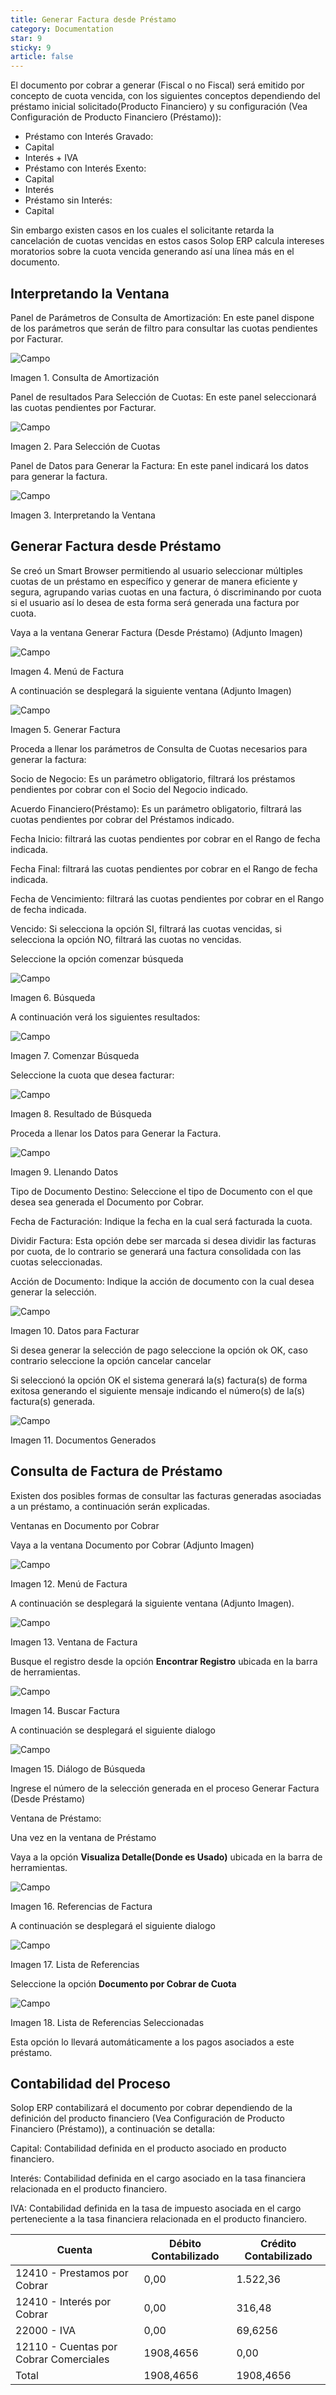 ```yaml
---
title: Generar Factura desde Préstamo
category: Documentation
star: 9
sticky: 9
article: false
---
```


El documento por cobrar a generar (Fiscal o no Fiscal) será emitido por concepto de cuota vencida, con los siguientes conceptos dependiendo del préstamo inicial solicitado(Producto Financiero) y su configuración (Vea Configuración de Producto Financiero (Préstamo)):

- Préstamo con Interés Gravado:
- Capital
- Interés + IVA
- Préstamo con Interés Exento:
- Capital
- Interés
- Préstamo sin Interés:
- Capital

Sin embargo existen casos en los cuales el solicitante retarda la cancelación de cuotas vencidas en estos casos Solop ERP calcula intereses moratorios sobre la cuota vencida generando así una línea más en el documento.

## Interpretando la Ventana

Panel de Parámetros de Consulta de Amortización: En este panel dispone de los parámetros que serán de filtro para consultar las cuotas pendientes por Facturar.

![Campo](/assets/img/docs/loan-management/lom-loan-image12.png)

Imagen 1. Consulta de Amortización

Panel de resultados Para Selección de Cuotas: En este panel seleccionará las cuotas pendientes por Facturar.

![Campo](/assets/img/docs/loan-management/lom-loan-image13.png)

Imagen 2. Para Selección de Cuotas

Panel de Datos para Generar la Factura: En este panel indicará los datos para generar la factura.

![Campo](/assets/img/docs/loan-management/lom-loan-image14.png)

Imagen 3. Interpretando la Ventana

## Generar Factura desde Préstamo

Se creó un Smart Browser permitiendo al usuario seleccionar múltiples cuotas de un préstamo en específico y generar de manera eficiente y segura, agrupando varias cuotas en una factura, ó discriminando por cuota si el usuario así lo desea de esta forma será generada una factura por cuota.

Vaya a la ventana Generar Factura (Desde Préstamo) (Adjunto Imagen)

![Campo](/assets/img/docs/loan-management/lom-loan-image15.png)

Imagen 4. Menú de Factura

A continuación se desplegará la siguiente ventana (Adjunto Imagen)

![Campo](/assets/img/docs/loan-management/lom-loan-image16.png)

Imagen 5. Generar Factura

Proceda a llenar los parámetros de Consulta de Cuotas necesarios para generar la factura:

Socio de Negocio: Es un parámetro obligatorio, filtrará los préstamos pendientes por cobrar con el Socio del Negocio indicado.

Acuerdo Financiero(Préstamo): Es un parámetro obligatorio, filtrará las cuotas pendientes por cobrar del Préstamos indicado.

Fecha Inicio: filtrará las cuotas pendientes por cobrar en el Rango de fecha indicada.

Fecha Final: filtrará las cuotas pendientes por cobrar en el Rango de fecha indicada.

Fecha de Vencimiento: filtrará las cuotas pendientes por cobrar en el Rango de fecha indicada.

Vencido: Si selecciona la opción SI, filtrará las cuotas vencidas, si selecciona la opción NO, filtrará las cuotas no vencidas.

Seleccione la opción comenzar búsqueda

![Campo](/assets/img/docs/loan-management/lom-loan-image17.png)

Imagen 6. Búsqueda

A continuación verá los siguientes resultados:

![Campo](/assets/img/docs/loan-management/lom-loan-image18.png)

Imagen 7. Comenzar Búsqueda

Seleccione la cuota que desea facturar:

![Campo](/assets/img/docs/loan-management/lom-loan-image19.png)

Imagen 8. Resultado de Búsqueda

Proceda a llenar los Datos para Generar la Factura.

![Campo](/assets/img/docs/loan-management/lom-loan-image20.png)

Imagen 9. Llenando Datos

Tipo de Documento Destino: Seleccione el tipo de Documento con el que desea sea generada el Documento por Cobrar.

Fecha de Facturación: Indique la fecha en la cual será facturada la cuota.

Dividir Factura: Esta opción debe ser marcada si desea dividir las facturas por cuota, de lo contrario se generará una factura consolidada con las cuotas seleccionadas.

Acción de Documento: Indique la acción de documento con la cual desea generar la selección.

![Campo](/assets/img/docs/loan-management/lom-loan-image21.png)

Imagen 10. Datos para Facturar

Si desea generar la selección de pago seleccione la opción ok OK, caso contrario seleccione la opción cancelar cancelar

Si seleccionó la opción OK el sistema generará la(s) factura(s) de forma exitosa generando el siguiente mensaje indicando el número(s) de la(s) factura(s) generada.

![Campo](/assets/img/docs/loan-management/lom-loan-image22.png)

Imagen 11. Documentos Generados

## Consulta de Factura de Préstamo

Existen dos posibles formas de consultar las facturas generadas asociadas a un préstamo, a continuación serán explicadas.

Ventanas en Documento por Cobrar

Vaya a la ventana Documento por Cobrar (Adjunto Imagen)

![Campo](/assets/img/docs/loan-management/lom-loan-image23.png)

Imagen 12. Menú de Factura

A continuación se desplegará la siguiente ventana (Adjunto Imagen).

![Campo](/assets/img/docs/loan-management/lom-loan-image24.png)

Imagen 13. Ventana de Factura

Busque el registro desde la opción **Encontrar Registro** ubicada en la barra de herramientas.

![Campo](/assets/img/docs/loan-management/lom-loan-image25.png)

Imagen 14. Buscar Factura

A continuación se desplegará el siguiente dialogo

![Campo](/assets/img/docs/loan-management/lom-loan-image26.png)

Imagen 15. Diálogo de Búsqueda

Ingrese el número de la selección generada en el proceso Generar Factura (Desde Préstamo)

Ventana de Préstamo:

Una vez en la ventana de Préstamo

Vaya a la opción **Visualiza Detalle(Donde es Usado)** ubicada en la barra de herramientas.

![Campo](/assets/img/docs/loan-management/lom-loan-image27.png)

Imagen 16. Referencias de Factura

A continuación se desplegará el siguiente dialogo

![Campo](/assets/img/docs/loan-management/lom-loan-image28.png)

Imagen 17. Lista de Referencias

Seleccione la opción **Documento por Cobrar de Cuota**

![Campo](/assets/img/docs/loan-management/lom-loan-image29.png)

Imagen 18. Lista de Referencias Seleccionadas

Esta opción lo llevará automáticamente a los pagos asociados a este préstamo.

## Contabilidad del Proceso

Solop ERP contabilizará el documento por cobrar dependiendo de la definición del producto financiero (Vea Configuración de Producto Financiero (Préstamo)), a continuación se detalla:

Capital: Contabilidad definida en el producto asociado en producto financiero.

Interés: Contabilidad definida en el cargo asociado en la tasa financiera relacionada en el producto financiero.

IVA: Contabilidad definida en la tasa de impuesto asociada en el cargo perteneciente a la tasa financiera relacionada en el producto financiero.

| Cuenta                                 | Débito Contabilizado | Crédito Contabilizado |
| -------------------------------------- | -------------------- | --------------------- |
| 12410 - Prestamos por Cobrar           | 0,00                 | 1.522,36              |
| 12410 - Interés por Cobrar             | 0,00                 | 316,48                |
| 22000 - IVA                            | 0,00                 | 69,6256               |
| 12110 - Cuentas por Cobrar Comerciales | 1908,4656            | 0,00                  |
| Total                                  | 1908,4656            | 1908,4656             |
